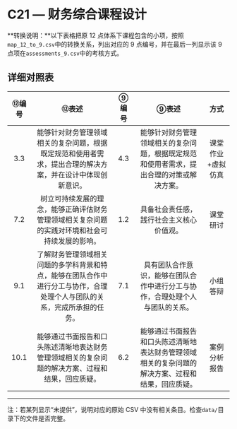 # C21 — 财务综合课程设计

**转换说明：**以下表格把原 12 点体系下课程包含的小项，按照`map_12_to_9.csv`中的转换关系，列出对应的 9 点编号，并在最后一列显示该 9 点项在`assessments_9.csv`中的考核方式。

## 详细对照表

| ⑫编号 | ⑫表述 | ⑨编号 | ⑨表述 | 方式 |
|:---:|:---:|:---:|:---:|:---:|
| 3.3 | 能够针对财务管理领域相关的复杂问题，根据既定规范和使用者需求，提出合理的解决方案，并在设计中体现创新意识。 | 4.3 | 能够针对财务管理领域相关的复杂问题，根据既定规范和使用者需求，提出合理的对策或解决方案。 | 课堂作业+虚拟仿真 |
| 7.2 | 树立可持续发展的理念，能够正确评估财务管理领域相关复杂问题的实践对环境和社会可持续发展的影响。 | 1.2 | 具备社会责任感，践行社会主义核心价值观。 | 课堂研讨 |
| 9.1 | 了解财务管理领域相关问题的多学科背景和特点，能够在团队合作中进行分工与协作，合理处理个人与团队的关系，完成所承担的任务。 | 7.1 | 具有团队合作意识，能够在团队合作中进行分工与协作，合理处理个人与团队的关系。 | 小组答辩 |
| 10.1 | 能够通过书面报告和口头陈述清晰地表达财务管理领域相关的复杂问题的解决方案、过程和结果，回应质疑。 | 6.2 | 能够通过书面报告和口头陈述清晰地表达财务管理领域相关的复杂问题的解决方案、过程和结果，回应质疑。 | 案例分析报告 |

---

注：若某列显示“未提供”，说明对应的原始 CSV 中没有相关条目。检查`data/`目录下的文件是否完整。
